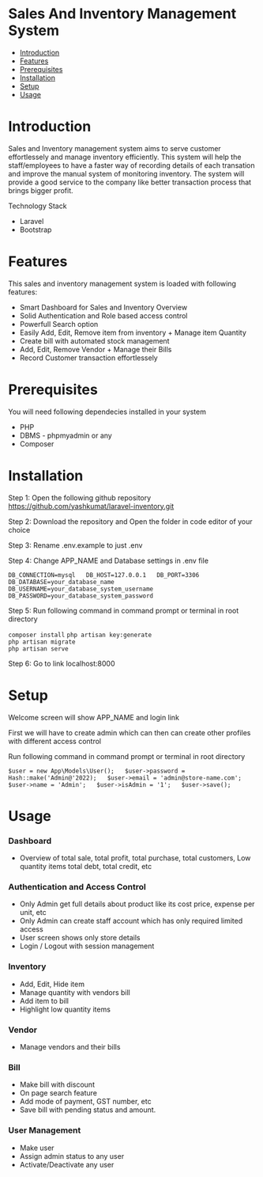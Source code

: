 Sales And Inventory Management System
=====================================

*   [Introduction](#introduction)
*   [Features](#features)
*   [Prerequisites](#prerequisites)
*   [Installation](#installation)
*   [Setup](#setup)
*   [Usage](#usage)

Introduction
============

Sales and Inventory management system aims to serve customer effortlessely and manage inventory efficiently. This system will help the staff/employees to have a faster way of recording details of each transation and improve the manual system of monitoring inventory. The system will provide a good service to the company like better transaction process that brings bigger profit.

Technology Stack

*   Laravel
*   Bootstrap

Features
========

This sales and inventory management system is loaded with following features:

*   Smart Dashboard for Sales and Inventory Overview
*   Solid Authentication and Role based access control
*   Powerfull Search option
*   Easily Add, Edit, Remove item from inventory + Manage item Quantity
*   Create bill with automated stock management
*   Add, Edit, Remove Vendor + Manage their Bills
*   Record Customer transaction effortlessely

Prerequisites
=============

You will need following dependecies installed in your system

*   PHP
*   DBMS - phpmyadmin or any
*   Composer

Installation
============

Step 1: Open the following github repository https://github.com/yashkumat/laravel-inventory.git

Step 2: Download the repository and Open the folder in code editor of your choice

Step 3: Rename .env.example to just .env

Step 4: Change APP\_NAME and Database settings in .env file

`DB_CONNECTION=mysql   DB_HOST=127.0.0.1   DB_PORT=3306   DB_DATABASE=your_database_name   DB_USERNAME=your_database_system_username   DB_PASSWORD=your_database_system_password   `

Step 5: Run following command in command prompt or terminal in root directory

`composer install`
`php artisan key:generate`  
`php artisan migrate`  
`php artisan serve`

Step 6: Go to link localhost:8000

Setup
=====

Welcome screen will show APP\_NAME and login link

First we will have to create admin which can then can create other profiles with different access control

Run following command in command prompt or terminal in root directory

`$user = new App\Models\User();   $user->password = Hash::make('Admin@'2022);   $user->email = 'admin@store-name.com';   $user->name = 'Admin';   $user->isAdmin = '1';   $user->save();`

Usage
=====

### Dashboard

*   Overview of total sale, total profit, total purchase, total customers, Low quantity items total debt, total credit, etc

### Authentication and Access Control

*   Only Admin get full details about product like its cost price, expense per unit, etc
*   Only Admin can create staff account which has only required limited access
*   User screen shows only store details
*   Login / Logout with session management

### Inventory

*   Add, Edit, Hide item
*   Manage quantity with vendors bill
*   Add item to bill
*   Highlight low quantity items

### Vendor

*   Manage vendors and their bills

### Bill

*   Make bill with discount
*   On page search feature
*   Add mode of payment, GST number, etc
*   Save bill with pending status and amount.

### User Management

*   Make user
*   Assign admin status to any user
*   Activate/Deactivate any user
